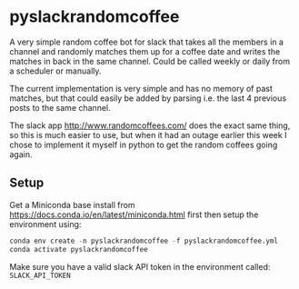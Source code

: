 # pyslackrandomcoffee

A very simple random coffee bot for slack that takes all the members in a channel and randomly matches them up for a
coffee date and writes the matches in back in the same channel. Could be called weekly or daily from a scheduler or
manually.

The current implementation is very simple and has no memory of past matches, but that could easily be added by parsing
i.e. the last 4 previous posts to the same channel.

The slack app http://www.randomcoffees.com/ does the exact same thing, so this is much easier to use, but when it had an
outage earlier this week I chose to implement it myself in python to get the random coffees going again.  


## Setup
Get a Miniconda base install from https://docs.conda.io/en/latest/miniconda.html first then setup the environment using:
```python
conda env create -n pyslackrandomcoffee -f pyslackrandomcoffee.yml
conda activate pyslackrandomcoffee
```
Make sure you have a valid slack API token in the environment called: `SLACK_API_TOKEN`
